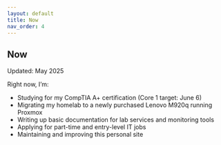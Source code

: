 ```yaml
---
layout: default
title: Now
nav_order: 4
---
```


## Now

Updated: May 2025

Right now, I’m:
- Studying for my CompTIA A+ certification (Core 1 target: June 6)
- Migrating my homelab to a newly purchased Lenovo M920q running Proxmox
- Writing up basic documentation for lab services and monitoring tools
- Applying for part-time and entry-level IT jobs
- Maintaining and improving this personal site

